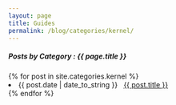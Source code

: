 ```yaml
---
layout: page
title: Guides
permalink: /blog/categories/kernel/
---
```


<h5> Posts by Category : {{ page.title }} </h5>

<div class="card">
{% for post in site.categories.kernel %}
 <li class="category-posts"><span>{{ post.date | date_to_string }}</span> &nbsp; <a href="{{ post.url }}">{{ post.title }}</a></li>
{% endfor %}
</div>